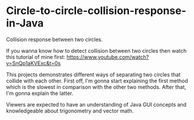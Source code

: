 # Circle-to-circle-collision-response-in-Java
Collision response between two circles.

If you wanna know how to detect collision between two circles then watch this tutorial of mine first: https://www.youtube.com/watch?v=SnQp1aKVExc&t=0s

This projects demonstrates different ways of separating two circles that collide with each other. First off, I'm gonna start explaining the first method which is the slowest in comparison with the other two methods. After that, I'm gonna explain the latter.

Viewers are expected to have an understanding of Java GUI concepts and knowledgeable about trigonometry and vector math.
